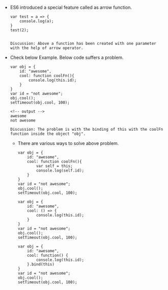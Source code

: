 - ES6 introduced a special feature called as arrow function.
  ```
  var test = a => {
      console.log(a);
  }
  test(2);


  Discussion: Above a function has been created with one parameter with the help of arrow operator.
  ```
- Check below Example. Below code suffers a problem.
    ```
    var obj = {
        id: "awesome",
        cool: function coolFn(){
            console.log(this.id);
        }
    }
    var id = "not awesome";
    obj.cool();
    setTimeout(obj.cool, 100);

    <!-- output -->
    awesome
    not awesome

    Discussion: The problem is with the binding of this with the coolFn function inside the object "obj".
    ```
    - There are various ways to solve above problem.
        ```
        var obj = {
            id: "awesome",
            cool: function coolFn(){
                var self = this;
                console.log(self.id);
            } 
        }
        var id = "not awesome";
        obj.cool();
        setTimeout(obj.cool, 100);
        ```
        ```
        var obj = {
            id: "awesome",
            cool: () => {
                console.log(this.id);
            }
        }
        var id = "not awesome";
        obj.cool();
        setTimeout(obj.cool, 100);
        ```
        ```
        var obj = {
            id: "awesome",
            cool: function() {
                console.log(this.id);
            }.bind(this)
        }
        var id = "not awesome";
        obj.cool();
        setTimeout(obj.cool, 100);
        ```
